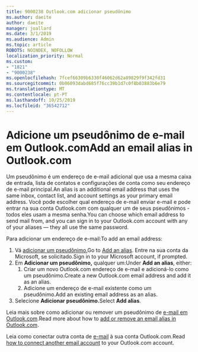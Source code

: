 ```yaml
---
title: 9000238 Outlook.com adicionar pseudônimo
ms.author: daeite
author: daeite
manager: joallard
ms.date: 3/1/2019
ms.audience: Admin
ms.topic: article
ROBOTS: NOINDEX, NOFOLLOW
localization_priority: Normal
ms.custom:
- "1821"
- "9000238"
ms.openlocfilehash: 7fcef66309b6330f46062d62a89829f9f342fd31
ms.sourcegitcommit: 0b06093dabd685f76cc39b1d7c0f8b03883b6e79
ms.translationtype: MT
ms.contentlocale: pt-PT
ms.lasthandoff: 10/25/2019
ms.locfileid: "36542712"
---
```

# <a name="add-an-email-alias-in-outlookcom"></a><span data-ttu-id="611d5-102">Adicione um pseudônimo de e-mail em Outlook.com</span><span class="sxs-lookup"><span data-stu-id="611d5-102">Add an email alias in Outlook.com</span></span>

<span data-ttu-id="611d5-103">Um pseudônimo é um endereço de e-mail adicional que usa a mesma caixa de entrada, lista de contatos e configurações de conta como seu endereço de e-mail principal.</span><span class="sxs-lookup"><span data-stu-id="611d5-103">An alias is an additional email address that uses the same inbox, contact list, and account settings as your primary email address.</span></span> <span data-ttu-id="611d5-104">Você pode escolher qual endereço de e-mail enviar e-mail e pode entrar na sua conta Outlook.com com qualquer um de seus pseudônimos - todos eles usam a mesma senha.</span><span class="sxs-lookup"><span data-stu-id="611d5-104">You can choose which email address to send mail from, and you can sign in to your Outlook.com account with any of your aliases — they all use the same password.</span></span>

<span data-ttu-id="611d5-105">Para adicionar um endereço de e-mail:</span><span class="sxs-lookup"><span data-stu-id="611d5-105">To add an email address:</span></span>

1. <span data-ttu-id="611d5-106">Vá [adicionar um pseudônimo.](https://go.microsoft.com/fwlink/p/?linkid=864833)</span><span class="sxs-lookup"><span data-stu-id="611d5-106">Go to [Add an alias](https://go.microsoft.com/fwlink/p/?linkid=864833).</span></span> <span data-ttu-id="611d5-107">Entre na sua conta da Microsoft, se solicitado.</span><span class="sxs-lookup"><span data-stu-id="611d5-107">Sign in to your Microsoft account, if prompted.</span></span>
2. <span data-ttu-id="611d5-108">Em **Adicionar um pseudônimo,** qualquer um:</span><span class="sxs-lookup"><span data-stu-id="611d5-108">Under **Add an alias**, either:</span></span>
    1. <span data-ttu-id="611d5-109">Criar um novo Outlook.com endereço de e-mail e adicioná-lo como um pseudônimo.</span><span class="sxs-lookup"><span data-stu-id="611d5-109">Create a new Outlook.com email address and add it as an alias.</span></span>
    2. <span data-ttu-id="611d5-110">Adicione um endereço de e-mail existente como um pseudônimo.</span><span class="sxs-lookup"><span data-stu-id="611d5-110">Add an existing email address as an alias.</span></span>
3. <span data-ttu-id="611d5-111">Selecione **Adicionar pseudônimo.**</span><span class="sxs-lookup"><span data-stu-id="611d5-111">Select **Add alias**.</span></span>

<span data-ttu-id="611d5-112">Leia mais sobre como adicionar ou remover um pseudônimo de [e-mail em Outlook.com](https://support.office.com/article/459b1989-356d-40fa-a689-8f285b13f1f2?wt.mc_id=Office_Outlook_com_Alchemy).</span><span class="sxs-lookup"><span data-stu-id="611d5-112">Read more about how to [add or remove an email alias in Outlook.com](https://support.office.com/article/459b1989-356d-40fa-a689-8f285b13f1f2?wt.mc_id=Office_Outlook_com_Alchemy).</span></span>  

<span data-ttu-id="611d5-113">Leia como conectar outra conta de [e-mail](https://support.office.com/article/c5224df4-5885-4e79-91ba-523aa743f0ba?wt.mc_id=Office_Outlook_com_Alchemy) à sua conta Outlook.com.</span><span class="sxs-lookup"><span data-stu-id="611d5-113">Read [how to connect another email account](https://support.office.com/article/c5224df4-5885-4e79-91ba-523aa743f0ba?wt.mc_id=Office_Outlook_com_Alchemy) to your Outlook.com account.</span></span>